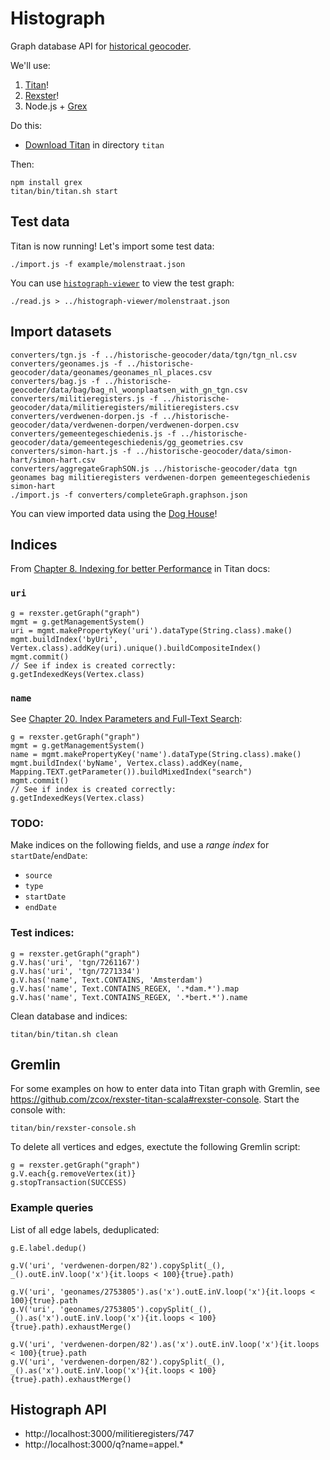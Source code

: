 # Histograph

Graph database API for [historical geocoder](https://github.com/erfgoed-en-locatie/historische-geocoder/).

We'll use:

1. [Titan](http://thinkaurelius.github.io/titan/)!
2. [Rexster](https://github.com/thinkaurelius/titan/wiki/Rexster-Graph-Server)!
3. Node.js + [Grex](https://github.com/jbmusso/grex)

Do this:

- [Download Titan](https://github.com/thinkaurelius/titan/wiki/Downloads) in directory `titan`

Then:

    npm install grex
    titan/bin/titan.sh start

## Test data

Titan is now running! Let's import some test data:

    ./import.js -f example/molenstraat.json

You can use [`histograph-viewer`](https://github.com/erfgoed-en-locatie/histograph-viewer/) to view the test graph:

    ./read.js > ../histograph-viewer/molenstraat.json

## Import datasets

    converters/tgn.js -f ../historische-geocoder/data/tgn/tgn_nl.csv
    converters/geonames.js -f ../historische-geocoder/data/geonames/geonames_nl_places.csv
    converters/bag.js -f ../historische-geocoder/data/bag/bag_nl_woonplaatsen_with_gn_tgn.csv
    converters/militieregisters.js -f ../historische-geocoder/data/militieregisters/militieregisters.csv
    converters/verdwenen-dorpen.js -f ../historische-geocoder/data/verdwenen-dorpen/verdwenen-dorpen.csv
    converters/gemeentegeschiedenis.js -f ../historische-geocoder/data/gemeentegeschiedenis/gg_geometries.csv
    converters/simon-hart.js -f ../historische-geocoder/data/simon-hart/simon-hart.csv
    converters/aggregateGraphSON.js ../historische-geocoder/data tgn geonames bag militieregisters verdwenen-dorpen gemeentegeschiedenis simon-hart
    ./import.js -f converters/completeGraph.graphson.json

You can view imported data using the [Dog House](http://localhost:8182/doghouse/main/graph/graph)!

## Indices

From [Chapter 8. Indexing for better Performance](http://s3.thinkaurelius.com/docs/titan/current/indexes.html) in Titan docs:

### `uri`

    g = rexster.getGraph("graph")
    mgmt = g.getManagementSystem()
    uri = mgmt.makePropertyKey('uri').dataType(String.class).make()
    mgmt.buildIndex('byUri', Vertex.class).addKey(uri).unique().buildCompositeIndex()
    mgmt.commit()
    // See if index is created correctly:
    g.getIndexedKeys(Vertex.class)

### `name`

See [Chapter 20. Index Parameters and Full-Text Search](http://s3.thinkaurelius.com/docs/titan/current/index-parameters.html#_string_search):

    g = rexster.getGraph("graph")
    mgmt = g.getManagementSystem()
    name = mgmt.makePropertyKey('name').dataType(String.class).make()
    mgmt.buildIndex('byName', Vertex.class).addKey(name, Mapping.TEXT.getParameter()).buildMixedIndex("search")
    mgmt.commit()
    // See if index is created correctly:
    g.getIndexedKeys(Vertex.class)

### TODO:

Make indices on the following fields, and use a _range index_ for `startDate`/`endDate`:

- `source`
- `type`
- `startDate`
- `endDate`

### Test indices:

    g = rexster.getGraph("graph")
    g.V.has('uri', 'tgn/7261167')
    g.V.has('uri', 'tgn/7271334')
    g.V.has('name', Text.CONTAINS, 'Amsterdam')
    g.V.has('name', Text.CONTAINS_REGEX, '.*dam.*').map
    g.V.has('name', Text.CONTAINS_REGEX, '.*bert.*').name

Clean database and indices:

    titan/bin/titan.sh clean

## Gremlin

For some examples on how to enter data into Titan graph with Gremlin, see https://github.com/zcox/rexster-titan-scala#rexster-console. Start the console with:

    titan/bin/rexster-console.sh

To delete all vertices and edges, exectute the following Gremlin script:

    g = rexster.getGraph("graph")
    g.V.each{g.removeVertex(it)}
    g.stopTransaction(SUCCESS)

### Example queries

List of all edge labels, deduplicated:

    g.E.label.dedup()

    g.V('uri', 'verdwenen-dorpen/82').copySplit(_(), _().outE.inV.loop('x'){it.loops < 100}{true}.path)

    g.V('uri', 'geonames/2753805').as('x').outE.inV.loop('x'){it.loops < 100}{true}.path
    g.V('uri', 'geonames/2753805').copySplit(_(), _().as('x').outE.inV.loop('x'){it.loops < 100}{true}.path).exhaustMerge()

    g.V('uri', 'verdwenen-dorpen/82').as('x').outE.inV.loop('x'){it.loops < 100}{true}.path
    g.V('uri', 'verdwenen-dorpen/82').copySplit(_(), _().as('x').outE.inV.loop('x'){it.loops < 100}{true}.path).exhaustMerge()


## Histograph API

- http://localhost:3000/militieregisters/747
- http://localhost:3000/q?name=appel.*
